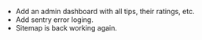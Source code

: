 - Add an admin dashboard with all tips, their ratings, etc.
- Add sentry error loging.
- Sitemap is back working again.
